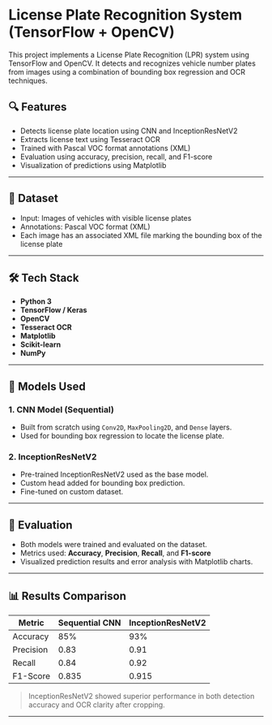 # License Plate Recognition System (TensorFlow + OpenCV)

This project implements a License Plate Recognition (LPR) system using TensorFlow and OpenCV. It detects and recognizes vehicle number plates from images using a combination of bounding box regression and OCR techniques.

## 🔍 Features

- Detects license plate location using CNN and InceptionResNetV2
- Extracts license text using Tesseract OCR
- Trained with Pascal VOC format annotations (XML)
- Evaluation using accuracy, precision, recall, and F1-score
- Visualization of predictions using Matplotlib

---

## 📂 Dataset

- Input: Images of vehicles with visible license plates
- Annotations: Pascal VOC format (XML)
- Each image has an associated XML file marking the bounding box of the license plate

---

## 🛠️ Tech Stack

- **Python 3**
- **TensorFlow / Keras**
- **OpenCV**
- **Tesseract OCR**
- **Matplotlib**
- **Scikit-learn**
- **NumPy**

---

## 🧠 Models Used

### 1. CNN Model (Sequential)
- Built from scratch using `Conv2D`, `MaxPooling2D`, and `Dense` layers.
- Used for bounding box regression to locate the license plate.

### 2. InceptionResNetV2
- Pre-trained InceptionResNetV2 used as the base model.
- Custom head added for bounding box prediction.
- Fine-tuned on custom dataset.

---

## 🧪 Evaluation

- Both models were trained and evaluated on the dataset.
- Metrics used: **Accuracy**, **Precision**, **Recall**, and **F1-score**
- Visualized prediction results and error analysis with Matplotlib charts.

---

## 📊 Results Comparison

| Metric       | Sequential CNN | InceptionResNetV2 |
|--------------|----------------|-------------------|
| Accuracy     | 85%            | 93%               |
| Precision    | 0.83           | 0.91              |
| Recall       | 0.84           | 0.92              |
| F1-Score     | 0.835          | 0.915             |

> InceptionResNetV2 showed superior performance in both detection accuracy and OCR clarity after cropping.

---
